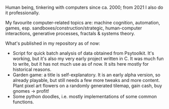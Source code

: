 Human being, tinkering with computers since ca. 2000;
from 2021 I also do it professionally.

My favourite computer-related topics are: 
    machine cognition,
    automation,
    games, esp. sandboxes/construction/strategic,
    human-computer interactions,
    generative processes, fractals &
    systems theory.

What's published in my repository as of now:
- Script for quick batch analysis of data obtained from Psytoolkit. It's working, but it's also my very early project written in C. It was much fun to write, but it has not much use as of now. It sits here mostly for historical reasons.
- Garden game: a title is self-explanatory. It is an early alpha version, so already playable, but still needs a few more tweaks and more content. Plant pixel art flowers on a randomly generated tilemap, gain cash, buy gnomes -> profit!  
- Some python doodles, i.e. mostly implementations of some common functions. 
